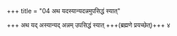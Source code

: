 +++
title = "04 अथ यदस्यान्यदन्नमुपसिद्धं स्यात्"

+++
अथ यद् अस्यान्यद् अन्नम् उपसिद्धं स्यात् +++(ब्रह्मणे प्रयच्छेत्)+++ ४